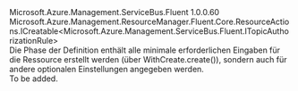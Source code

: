 <Type Name="IWithCreate" FullName="Microsoft.Azure.Management.ServiceBus.Fluent.TopicAuthorizationRule.Definition.IWithCreate">
  <TypeSignature Language="C#" Value="public interface IWithCreate : Microsoft.Azure.Management.ResourceManager.Fluent.Core.ResourceActions.ICreatable&lt;Microsoft.Azure.Management.ServiceBus.Fluent.ITopicAuthorizationRule&gt;" />
  <TypeSignature Language="ILAsm" Value=".class public interface auto ansi abstract IWithCreate implements class Microsoft.Azure.Management.ResourceManager.Fluent.Core.ResourceActions.ICreatable`1&lt;class Microsoft.Azure.Management.ServiceBus.Fluent.ITopicAuthorizationRule&gt;, class Microsoft.Azure.Management.ResourceManager.Fluent.Core.ResourceActions.IIndexable" />
  <TypeSignature Language="DocId" Value="T:Microsoft.Azure.Management.ServiceBus.Fluent.TopicAuthorizationRule.Definition.IWithCreate" />
  <TypeSignature Language="VB.NET" Value="Public Interface IWithCreate&#xA;Implements ICreatable(Of ITopicAuthorizationRule)" />
  <TypeSignature Language="F#" Value="type IWithCreate = interface&#xA;    interface ICreatable&lt;ITopicAuthorizationRule&gt;&#xA;    interface IIndexable" />
  <AssemblyInfo>
    <AssemblyName>Microsoft.Azure.Management.ServiceBus.Fluent</AssemblyName>
    <AssemblyVersion>1.0.0.60</AssemblyVersion>
  </AssemblyInfo>
  <Interfaces>
    <Interface>
      <InterfaceName>Microsoft.Azure.Management.ResourceManager.Fluent.Core.ResourceActions.ICreatable&lt;Microsoft.Azure.Management.ServiceBus.Fluent.ITopicAuthorizationRule&gt;</InterfaceName>
    </Interface>
  </Interfaces>
  <Docs>
    <summary>
            Die Phase der Definition enthält alle minimale erforderlichen Eingaben für die Ressource erstellt werden (über WithCreate.create()), sondern auch für andere optionalen Einstellungen angegeben werden.
            </summary>
    <remarks>To be added.</remarks>
  </Docs>
  <Members />
</Type>